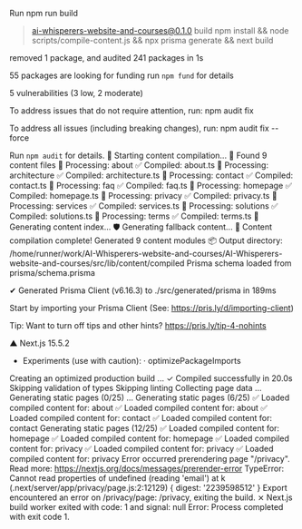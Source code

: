 Run npm run build

> ai-whisperers-website-and-courses@0.1.0 build
> npm install && node scripts/compile-content.js && npx prisma generate && next build


removed 1 package, and audited 241 packages in 1s

55 packages are looking for funding
  run `npm fund` for details

5 vulnerabilities (3 low, 2 moderate)

To address issues that do not require attention, run:
  npm audit fix

To address all issues (including breaking changes), run:
  npm audit fix --force

Run `npm audit` for details.
🔨 Starting content compilation...
📁 Found 9 content files
📄 Processing: about
✅ Compiled: about.ts
📄 Processing: architecture
✅ Compiled: architecture.ts
📄 Processing: contact
✅ Compiled: contact.ts
📄 Processing: faq
✅ Compiled: faq.ts
📄 Processing: homepage
✅ Compiled: homepage.ts
📄 Processing: privacy
✅ Compiled: privacy.ts
📄 Processing: services
✅ Compiled: services.ts
📄 Processing: solutions
✅ Compiled: solutions.ts
📄 Processing: terms
✅ Compiled: terms.ts
📝 Generating content index...
🛡️  Generating fallback content...
🎉 Content compilation complete! Generated 9 content modules
📦 Output directory: /home/runner/work/AI-Whisperers-website-and-courses/AI-Whisperers-website-and-courses/src/lib/content/compiled
Prisma schema loaded from prisma/schema.prisma

✔ Generated Prisma Client (v6.16.3) to ./src/generated/prisma in 189ms

Start by importing your Prisma Client (See: https://pris.ly/d/importing-client)

Tip: Want to turn off tips and other hints? https://pris.ly/tip-4-nohints

   ▲ Next.js 15.5.2
   - Experiments (use with caution):
     · optimizePackageImports

   Creating an optimized production build ...
 ✓ Compiled successfully in 20.0s
   Skipping validation of types
   Skipping linting
   Collecting page data ...
   Generating static pages (0/25) ...
   Generating static pages (6/25) 
✅ Loaded compiled content for: about
✅ Loaded compiled content for: about
✅ Loaded compiled content for: contact
✅ Loaded compiled content for: contact
   Generating static pages (12/25) 
✅ Loaded compiled content for: homepage
✅ Loaded compiled content for: homepage
✅ Loaded compiled content for: privacy
✅ Loaded compiled content for: privacy
✅ Loaded compiled content for: privacy
Error occurred prerendering page "/privacy". Read more: https://nextjs.org/docs/messages/prerender-error
TypeError: Cannot read properties of undefined (reading 'email')
    at k (.next/server/app/privacy/page.js:2:12129) {
  digest: '2239598512'
}
Export encountered an error on /privacy/page: /privacy, exiting the build.
 ⨯ Next.js build worker exited with code: 1 and signal: null
Error: Process completed with exit code 1.